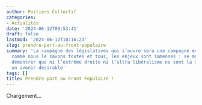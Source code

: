 ```yaml
---
author: Poitiers Collectif
categories:
- Actualités
date: '2024-06-12T09:53:41'
draft: false
lastmod: '2024-06-12T10:16:23'
slug: prendre-part-au-front-populaire
summary: 'La campagne des législatives qui s’ouvre sera une campagne éclair. Et pourtant,
  comme nous le savons toutes et tous, les enjeux sont immenses : se mobiliser, pour
  démontrer que ni l’extrême droite ni l’ultra libéralisme ne sont la solution pour
  un avenir désirable'
tags: []
title: Prendre part au Front Populaire !
---
```


Chargement…
